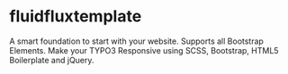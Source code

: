 # fluidfluxtemplate
A smart foundation to start with your website. Supports all Bootstrap Elements. Make your TYPO3 Responsive using SCSS, Bootstrap, HTML5 Boilerplate and jQuery.
